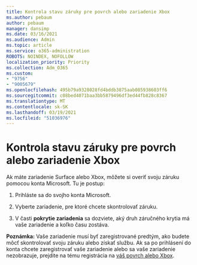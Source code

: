 ```yaml
---
title: Kontrola stavu záruky pre povrch alebo zariadenie Xbox
ms.author: pebaum
author: pebaum
manager: dansimp
ms.date: 03/16/2021
ms.audience: Admin
ms.topic: article
ms.service: o365-administration
ROBOTS: NOINDEX, NOFOLLOW
localization_priority: Priority
ms.collection: Adm_O365
ms.custom:
- "9756"
- "9005679"
ms.openlocfilehash: 495b79a9328028fd4bddb3875aab085938603ff6
ms.sourcegitcommit: c08bed4071baa3bb5879496df3ed44fb828c8367
ms.translationtype: MT
ms.contentlocale: sk-SK
ms.lasthandoff: 03/19/2021
ms.locfileid: "51036976"
---
```

# <a name="check-the-warranty-status-for-a-surface-or-xbox-device"></a>Kontrola stavu záruky pre povrch alebo zariadenie Xbox

Ak máte zariadenie Surface alebo Xbox, môžete si overiť svoju záruku pomocou konta Microsoft. Tu je postup:

1. Prihláste sa do svojho konta Microsoft. 

1. Vyberte zariadenie, pre ktoré chcete skontrolovať záruku.

1. V časti **pokrytie zariadenia** sa dozviete, aký druh záručného krytia má vaše zariadenie a koľko času zostáva.

**Poznámka:** Vaše zariadenie musí byť zaregistrované predtým, ako budete môcť skontrolovať svoju záruku alebo získať službu. Ak sa po prihlásení do konta chcete zaregistrovať vaše zariadenie alebo sa vaše zariadenie nezobrazuje, prejdite na tému registrácia na [váš povrch alebo Xbox](https://support.microsoft.com/surface/register-your-surface-or-xbox-fd7d73f8-b0e6-c9fa-e83b-0b64652e2376).
